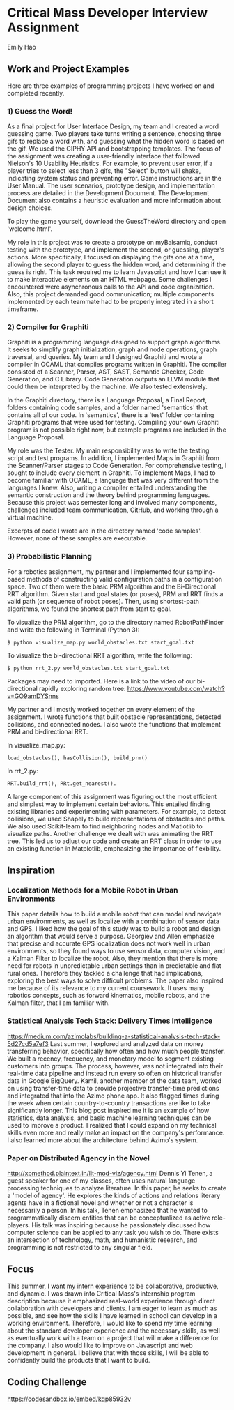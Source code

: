 
# Critical Mass Developer Interview Assignment
Emily Hao

## Work and Project Examples
Here are three examples of programming projects I have worked on and completed recently.
### 1) Guess the Word!
As a final project for User Interface Design, my team and I created a word guessing game. Two players take turns writing a sentence, choosing three gifs to replace a word with, and guessing what the hidden word is based on the gif. We used the GIPHY API and bootstrapping templates. The focus of the assignment was creating a user-friendly interface that followed Nielson's 10 Usability Heuristics. For example, to prevent user error, if a player tries to select less than 3 gifs, the "Select" button will shake, indicating system status and preventing error. Game instructions are in the User Manual. The user scenarios, prototype design, and implementation process are detailed in the Development Document. The Development Document also contains a heuristic evaluation and more information about design choices.  

To play the game yourself, download the GuessTheWord directory and open 'welcome.html'.

My role in this project was to create a prototype on myBalsamiq, conduct testing with the prototype, and implement the second, or guessing, player's actions. More specifically, I focused on displaying the gifs one at a time, allowing the second player to guess the hidden word, and determining if the guess is right. This task required me to learn Javascript and how I can use it to make interactive elements on an HTML webpage. Some challenges I encountered were asynchronous calls to the API and code organization. Also, this project demanded good communication; multiple components implemented by each teammate had to be properly integrated in a short timeframe.
### 2) Compiler for Graphiti
Graphiti is a programming language designed to support graph algorithms. It seeks to simplify graph initialization, graph and node operations, graph traversal, and queries. My team and I designed Graphiti and wrote a compiler in OCAML that compiles programs written in Graphiti. The compiler consisted of a Scanner, Parser, AST, SAST, Semantic Checker, Code Generation, and C Library. Code Generation outputs an LLVM module that could then be interpreted by the machine. We also tested extensively.

In the Graphiti directory, there is a Language Proposal, a Final Report, folders containing code samples, and a folder named 'semantics' that contains all of our code. In 'semantics', there is a 'test' folder containing Graphiti programs that were used for testing. Compiling your own Graphiti program is not possible right now, but example programs are included in the Language Proposal.

My role was the Tester. My main responsibility was to write the testing script and test programs. In addition, I implemented Maps in Graphiti from the Scanner/Parser stages to Code Generation. For comprehensive testing, I sought to include every element in Graphiti. To implement Maps, I had to become familiar with OCAML, a language that was very different from the languages I knew. Also, writing a compiler entailed understanding the semantic construction and the theory behind programming languages. Because this project was semester long and involved many components, challenges included team communication, GitHub, and working through a virtual machine.

Excerpts of code I wrote are in the directory named 'code samples'. However, none of these samples are executable.
### 3) Probabilistic Planning
For a robotics assignment, my partner and I implemented four sampling-based methods of constructing valid configuration paths in a configuration space. Two of them were the basic PRM algorithm and the Bi-Directional RRT algorithm. Given start and goal states (or poses), PRM and RRT finds a valid path (or sequence of robot poses). Then, using shortest-path algorithms, we found the shortest path from start to goal.

To visualize the PRM algorithm, go to the directory named RobotPathFinder and write the following in Terminal (Python 3):
```
$ python visualize_map.py world_obstacles.txt start_goal.txt
```
To visualize the bi-directional RRT algorithm, write the following:
```
$ python rrt_2.py world_obstacles.txt start_goal.txt
```
Packages may need to imported.
Here is a link to the video of our bi-directional rapidly exploring random tree:
https://www.youtube.com/watch?v=GO9amDYSnns  

My partner and I mostly worked together on every element of the assignment. I wrote functions that built obstacle representations, detected collisions, and connected nodes. I also wrote the functions that implement PRM and bi-directional RRT.

In visualize_map.py:
  ```
  load_obstacles(), hasCollision(), build_prm()
  ```
In rrt_2.py:
  ```
  RRT.build_rrt(), RRt.get_nearest().
  ```

A large component of this assignment was figuring out the most efficient and simplest way to implement certain behaviors. This entailed finding existing libraries and experimenting with parameters. For example, to detect collisions, we used Shapely to build representations of obstacles and paths. We also used Scikit-learn to find neighboring nodes and Matlotlib to visualize paths. Another challenge we dealt with was animating the RRT tree. This led us to adjust our code and create an RRT class in order to use an existing function in Matplotlib, emphasizing the importance of flexbility.

## Inspiration
### Localization Methods for a Mobile Robot in Urban Environments
This paper details how to build a mobile robot that can model and navigate urban environments, as well as localize with a combination of sensor data and GPS. I liked how the goal of this study was to build a robot and design an algorithm that would serve a purpose. Georgiev and Allen emphasize that precise and accurate GPS localization does not work well in urban environments, so they found ways to use sensor data, computer vision, and a Kalman Filter to localize the robot. Also, they mention that there is more need for robots in unpredictable urban settings than in predictable and flat rural ones. Therefore they tackled a challenge that had implications, exploring the best ways to solve difficult problems. The paper also inspired me because of its relevance to my current coursework. It uses many robotics concepts, such as forward kinematics, mobile robots, and the Kalman filter, that I am familiar with.  
### Statistical Analysis Tech Stack: Delivery Times Intelligence
https://medium.com/azimolabs/building-a-statistical-analysis-tech-stack-5d27cd5a7ef3
Last summer, I explored and analyzed data on money transferring behavior, specifically how often and how much people transfer. We built a recency, frequency, and monetary model to segment existing customers into groups. The process, however, was not integrated into their real-time data pipeline and instead run every so often on historical transfer data in Google BigQuery. Kamil, another member of the data team, worked on using transfer-time data to provide projective transfer-time predictions and integrated that into the Azimo phone app. It also flagged times during the week when certain country-to-country transactions are like to take significantly longer. This blog post inspired me it is an example of how statistics, data analysis, and basic machine learning techniques can be used to improve a product. I realized that I could expand on my technical skills even more and really make an impact on the company's performance. I also learned more about the architecture behind Azimo's system.
### Paper on Distributed Agency in the Novel
http://xpmethod.plaintext.in/lit-mod-viz/agency.html
Dennis Yi Tenen, a guest speaker for one of my classes, often uses natural language processing techniques to analyze literature. In this paper, he seeks to create a 'model of agency'. He explores the  kinds of actions and relations literary agents have in a fictional novel and whether or not a character is necessarily a person. In his talk, Tenen emphasized that he wanted to programmatically discern entities that can be conceptualized as active role-players. His talk was inspiring because he passionately discussed how computer science can be applied to any task you wish to do. There exists an intersection of technology, math, and humanistic research, and programming is not restricted to any singular field.

## Focus
This summer, I want my intern experience to be collaborative, productive, and dynamic. I was drawn into Critical Mass's internship program description because it emphasized real-world experience through direct collaboration with developers and clients. I am eager to learn as much as possible, and see how the skills I have learned in school can develop in a working environment. Therefore, I would like to spend my time learning about the standard developer experience and the necessary skills, as well as eventually work with a team on a project that will make a difference for the company. I also would like to improve on Javascript and web development in general. I believe that with those skills, I will be able to confidently build the products that I want to build.

## Coding Challenge
https://codesandbox.io/embed/kqp85932v  
